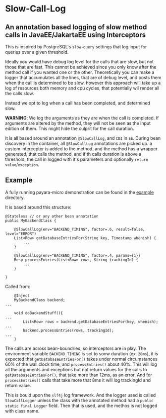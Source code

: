 # Slow-Call-Log

## An annotation based logging of slow method calls in JavaEE/JakartaEE using Interceptors

This is inspired by PostgreSQL's `slow-query` settings that log input for queries over a given threshold.

Ideally you would have debug log level for the calls that are slow, but not those that are fast. This cannot be achieved since you only know after the method call if you wanted one or the other. Theoretically you can make a logger that accumulates all the lines, that are of debug level, and posts them when the call is determined to be slow, however this approach will take up a log of resources both memory and cpu cycles, that potentially wil render all the calls slow.

Instead we opt to log when a call has been completed, and determined slow.

__WARNING__: We log the arguments as they are when the call is completed. If arguments are altered by the method, they will not be seen as the input edition of them. This might hide the culprit for the call duration.

It is all based around an annotation `@SlowCallLog`, and `CDI` in `EE`. During bean discovery in the container, all `@SlowCallLog` annotations are picked up. a custom interceptor is added to the method, and the method has a wrapper generated, that calls the method, and if th calls duration is above a threshold, the call in logged with it's parameters and optionally `return value`/`exception`.

## Example

A fully running payara-micro demonstration can be found in the [example](example) directory.

It is based around this structure:

```
@Stateless // or any other bean annotation
public MyBackendClass {

    @SlowCallLog(env="BACKEND_TIMING", factor=.6, result=false, level="ERROR")
    List<Row> getDatabaseEntriesFor(String key, Timestamp whenish) {
        ...
    }

    @SlowCallLog(env="BACKEND_TIMING", factor=.4, params={1})
    Resp processEntries(List<Row> rows, String trackingId) {
        ...
    }

}
```

Called from:

```
    @Inject
    MyBackendClass backend;
...

    void doBackendStuff(){
...
        List<Row> rows = backend.getDatabaseEntriesFor(key, whenish);
...
        backend.processEntries(rows, trackingId);
...
    }

```

The calls are across bean-boundries, so interceptors are in play. The environment variable `BACKEND_TIMING` is set to sonw duration (ex. `20ms`), it is expected that `getDatabaseEntriesFor()` takes under normal circumstances 60% of the wall clock time, and `processEntries()` about 40%.
This will log all the arguments and exceptions but not return values for the calls to `getDatabaseEntriesFor()`, that take more than 12ms, as an error.
And for `processEntries()` calls that take more that 8ms it will log trackingId and return value.

This is bould upon the `slf4j` log framework. And the logger used is called `SlowCallLogger` unless the class with the annotated method had a `public static final Logger` field. Then that is used, and the methos is not logged with class name.